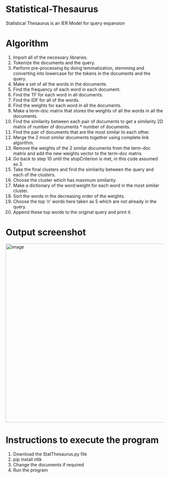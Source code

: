 # Statistical-Thesaurus
Statistical Thesaurus is an IER Model for query expansion

# Algorithm
1)	Import all of the necessary libraries.
2)	Tokenize the documents and the query.
3)	Perform pre-processing by doing lemmatization, stemming and converting into lowercase for the tokens in the documents and the query.
4)	Make a set of all the words in the documents.
5)	Find the frequency of each word in each document.
6)	Find the TF for each word in all documents.
7)	Find the IDF for all of the words.
8)	Find the weights for each word in all the documents.
9)	Make a term-doc matrix that stores the weights of all the words in all the documents.
10)	 Find the similarity between each pair of documents to get a similarity 2D matrix of number of documents * number of documents.
11)	 Find the pair of documents that are the most similar to each other.
12)	 Merge the 2 most similar documents together using complete link algorithm.
13)	 Remove the weights of the 2 similar documents from the term-doc matrix and add the new weights vector to the term-doc matrix.
14)	 Go back to step 10 until the stopCriterion is met, in this code assumed as 3.
15)	 Take the final clusters and find the similarity between the query and each of the clusters.
16)	 Choose the cluster which has maximum similarity.
17)	 Make a dictionary of the word:weight for each word in the most similar cluster.
18)	 Sort the words in the decreasing order of the weights.
19)	 Choose the top ‘n’ words here taken as 5 which are not already in the query.
20)	 Append these top words to the original query and print it.

# Output screenshot
<img width="570" alt="image" src="https://github.com/KeerthikaReddy02/Statistical-Thesaurus/assets/78225681/8d1daade-565c-4032-ae88-c746bdc20857">


# Instructions to execute the program
1) Download the StatThesaurus.py file
2) pip install nltk
3) Change the documents if required
4) Run the program
